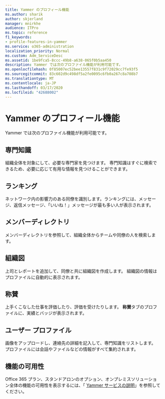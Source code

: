```yaml
---
title: Yammer のプロフィール機能
ms.author: sharik
author: skjerland
manager: mnirkhe
audience: ITPro
ms.topic: reference
f1_keywords:
- profile-features-in-yammer
ms.service: o365-administration
localization_priority: Normal
ms.custom: Adm_ServiceDesc
ms.assetid: 1be9fca5-8ccc-49b8-a638-065f0b5aa450
description: Yammer では次のプロファイル機能が利用可能です。
ms.openlocfilehash: 0f85007ec52bee13557f831c9f72029cc7fe93f5
ms.sourcegitcommit: 83c602d9c498df5a2fe0095c6fb0a267c8a708b7
ms.translationtype: MT
ms.contentlocale: ja-JP
ms.lasthandoff: 03/17/2020
ms.locfileid: "42688002"
---
```

# <a name="profile-features-in-yammer"></a>Yammer のプロフィール機能

Yammer では次のプロファイル機能が利用可能です。
 
## <a name="expertise"></a>専門知識

組織全体を対象にして、必要な専門家を見つけます。 専門知識はすぐに検索できるため、必要に応じて有用な情報を見つけることができます。

## <a name="leaderboards"></a>ランキング

ネットワーク内の影響力のある同僚を識別します。ランキングには、メッセージ、返信メッセージ、「いいね！」メッセージが最も多い人が表示されます。

## <a name="member-directory"></a>メンバーディレクトリ

メンバーディレクトリを参照して、組織全体からチームや同僚の人を検索します。
  
## <a name="org-chart"></a>組織図

上司とレポートを追加して、同僚と共に組織図を作成します。 組織図の情報はプロファイルに自動的に表示されます。
  
## <a name="praise"></a>称賛

上手くこなした仕事を評価したり、評価を受けたりします。 **称賛**タブのプロファイルに、実績とバッジが表示されます。
 
## <a name="user-profiles"></a>ユーザー プロファイル

画像をアップロードし、連絡先の詳細を記入して、専門知識をリストします。 プロファイルには会話やファイルなどの情報がすべて集約されます。
  
## <a name="feature-availability"></a>機能の可用性

Office 365 プラン、スタンドアロンのオプション、オンプレミスソリューション全体の機能の可用性を表示するには、「 [Yammer サービスの説明](yammer-service-description.md)」を参照してください。
  

